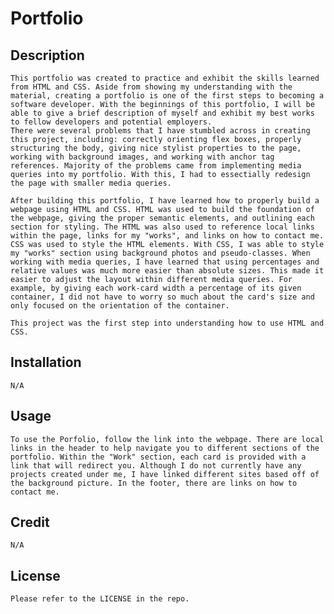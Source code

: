 # Portfolio

## Description
    This portfolio was created to practice and exhibit the skills learned from HTML and CSS. Aside from showing my understanding with the material, creating a portfolio is one of the first steps to becoming a software developer. With the beginnings of this portfolio, I will be able to give a brief description of myself and exhibit my best works to fellow developers and potential employers.
    There were several problems that I have stumbled across in creating this project, including: correctly orienting flex boxes, properly structuring the body, giving nice stylist properties to the page, working with background images, and working with anchor tag references. Majority of the problems came from implementing media queries into my portfolio. With this, I had to essectially redesign the page with smaller media queries.

    After building this portfolio, I have learned how to properly build a webpage using HTML and CSS. HTML was used to build the foundation of the webpage, giving the proper semantic elements, and outlining each section for styling. The HTML was also used to reference local links within the page, links for my "works", and links on how to contact me. CSS was used to style the HTML elements. With CSS, I was able to style my "works" section using background photos and pseudo-classes. When working with media queries, I have learned that using percentages and relative values was much more easier than absolute sizes. This made it easier to adjust the layout within different media queries. For example, by giving each work-card width a percentage of its given container, I did not have to worry so much about the card's size and only focused on the orientation of the container.

    This project was the first step into understanding how to use HTML and CSS. 

## Installation
    N/A

## Usage
    To use the Porfolio, follow the link into the webpage. There are local links in the header to help navigate you to different sections of the portfolio. Within the "Work" section, each card is provided with a link that will redirect you. Although I do not currently have any projects created under me, I have linked different sites based off of the background picture. In the footer, there are links on how to contact me. 

## Credit
    N/A

## License
    Please refer to the LICENSE in the repo.
